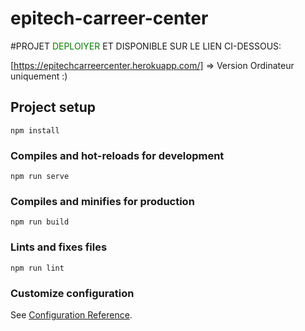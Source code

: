 # epitech-carreer-center

#PROJET <span style='color:green'>DEPLOIYER</span> ET DISPONIBLE SUR LE LIEN CI-DESSOUS:

[https://epitechcarreercenter.herokuapp.com/] => Version Ordinateur uniquement :)

## Project setup
```
npm install
```

### Compiles and hot-reloads for development
```
npm run serve
```

### Compiles and minifies for production
```
npm run build
```

### Lints and fixes files
```
npm run lint
```

### Customize configuration
See [Configuration Reference](https://cli.vuejs.org/config/).
